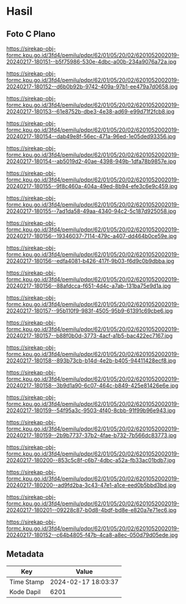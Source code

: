 # Hasil

## Foto C Plano

https://sirekap-obj-formc.kpu.go.id/3fd4/pemilu/pdpr/62/01/05/20/02/6201052002019-20240217-180151--b5f75986-530e-4dbc-a00b-234a9076a72a.jpg

https://sirekap-obj-formc.kpu.go.id/3fd4/pemilu/pdpr/62/01/05/20/02/6201052002019-20240217-180152--d6b0b92b-9742-409a-97b1-ee479a7d0658.jpg

https://sirekap-obj-formc.kpu.go.id/3fd4/pemilu/pdpr/62/01/05/20/02/6201052002019-20240217-180153--61e8752b-dbe3-4e38-ad69-e99d71f2fcb8.jpg

https://sirekap-obj-formc.kpu.go.id/3fd4/pemilu/pdpr/62/01/05/20/02/6201052002019-20240217-180154--dab49e8f-56ec-471a-96ed-1e05ded93356.jpg

https://sirekap-obj-formc.kpu.go.id/3fd4/pemilu/pdpr/62/01/05/20/02/6201052002019-20240217-180154--ab5019d2-40ae-4398-949b-1dfa78b9857e.jpg

https://sirekap-obj-formc.kpu.go.id/3fd4/pemilu/pdpr/62/01/05/20/02/6201052002019-20240217-180155--9f8c460a-404a-49ed-8b94-efe3c6e9c459.jpg

https://sirekap-obj-formc.kpu.go.id/3fd4/pemilu/pdpr/62/01/05/20/02/6201052002019-20240217-180155--7ad1da58-49aa-4340-94c2-5c187d925058.jpg

https://sirekap-obj-formc.kpu.go.id/3fd4/pemilu/pdpr/62/01/05/20/02/6201052002019-20240217-180156--19346037-7114-479c-a407-dd464b0ce59e.jpg

https://sirekap-obj-formc.kpu.go.id/3fd4/pemilu/pdpr/62/01/05/20/02/6201052002019-20240217-180156--edfa4081-b426-417f-9b03-f6d9c0b9dbba.jpg

https://sirekap-obj-formc.kpu.go.id/3fd4/pemilu/pdpr/62/01/05/20/02/6201052002019-20240217-180156--88afdcca-f651-4d4c-a7ab-131ba75e9d1a.jpg

https://sirekap-obj-formc.kpu.go.id/3fd4/pemilu/pdpr/62/01/05/20/02/6201052002019-20240217-180157--95b110f9-983f-4505-95b9-61391c69cbe6.jpg

https://sirekap-obj-formc.kpu.go.id/3fd4/pemilu/pdpr/62/01/05/20/02/6201052002019-20240217-180157--b88f0b0d-3773-4acf-a1b5-bac422ec7167.jpg

https://sirekap-obj-formc.kpu.go.id/3fd4/pemilu/pdpr/62/01/05/20/02/6201052002019-20240217-180158--893b73cb-b14d-4e2b-b405-94411428ecf8.jpg

https://sirekap-obj-formc.kpu.go.id/3fd4/pemilu/pdpr/62/01/05/20/02/6201052002019-20240217-180158--3b9d1a90-6c07-464c-b849-425e81426e6e.jpg

https://sirekap-obj-formc.kpu.go.id/3fd4/pemilu/pdpr/62/01/05/20/02/6201052002019-20240217-180159--54f95a3c-9503-4f40-8cbb-91f99b96e943.jpg

https://sirekap-obj-formc.kpu.go.id/3fd4/pemilu/pdpr/62/01/05/20/02/6201052002019-20240217-180159--2b9b7737-37b2-4fae-b732-7b566dc83773.jpg

https://sirekap-obj-formc.kpu.go.id/3fd4/pemilu/pdpr/62/01/05/20/02/6201052002019-20240217-180200--853c5c8f-c6b7-4dbc-a52a-fb33ac01bdb7.jpg

https://sirekap-obj-formc.kpu.go.id/3fd4/pemilu/pdpr/62/01/05/20/02/6201052002019-20240217-180200--ad9fd2ba-3c43-47e1-a1ce-eed0b5bbd3bd.jpg

https://sirekap-obj-formc.kpu.go.id/3fd4/pemilu/pdpr/62/01/05/20/02/6201052002019-20240217-180201--09228c87-b0d8-4bdf-bd8e-e820a7e71ec6.jpg

https://sirekap-obj-formc.kpu.go.id/3fd4/pemilu/pdpr/62/01/05/20/02/6201052002019-20240217-180152--c64b4805-f47b-4ca8-a8ec-050d79d05ede.jpg


## Metadata

| Key        | Value               |
| ---------- | ------------------- |
| Time Stamp | 2024-02-17 18:03:37 |
| Kode Dapil | 6201                |



